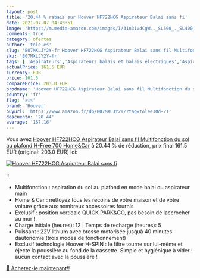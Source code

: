 ```yaml
---
layout: post
title: '20.44 % rabais sur Hoover HF722HCG Aspirateur Balai sans fi'
date: 2021-07-07 04:43:51
image: 'https://m.media-amazon.com/images/I/31n31VdCgWL._SL500_._SL400_.jpg'
comments: true
category: ofertas
author: 'tole.es'
slug: 'B07MXLJY2Y-fr Hoover HF722HCG Aspirateur Balai sans fil Multifonction du...'
sku: 'B07MXLJY2Y-fr'
tags: [ 'Aspirateurs','Aspirateurs balais et balais électriques','Aspirateurs, entretien des sols et nettoyeurs de vitres','Cuisine et Maison','hoover', ]
actualPrice: 161.5 EUR
currency: EUR
price: 161.5
comparePrice: 203.0 EUR
prodname: 'Hoover HF722HCG Aspirateur Balai sans fil Multifonction du sol au plafond H-Free 700 Home&Car'
country: 'fr'
flag: '🇫🇷'
brand: 'Hoover'
buyurl: 'https://www.amazon.fr/dp/B07MXLJY2Y/?tag=tolees0d-21'
descuento: '20.44'
average: '167.16'
---
```


Vous avez [Hoover HF722HCG Aspirateur Balai sans fil Multifonction du sol au plafond H-Free 700 Home&Car](https://www.amazon.fr/dp/B07MXLJY2Y/?tag=tolees0d-21)  à  20.44 % de réduction, prix final  161.5 EUR (original: 203.0 EUR) ici:

[![Hoover HF722HCG Aspirateur Balai sans fi](https://m.media-amazon.com/images/I/31n31VdCgWL._SL500_._SL400_.jpg)](https://www.amazon.fr/dp/B07MXLJY2Y/?tag=tolees0d-21)

ℹ️:

- Multifonction : aspiration du sol au plafond en mode balai ou aspirateur main
- Home & Car : nettoyez tous les recoins de votre maison et de votre voiture grâce aux nombreux accessoires fournis
- Exclusif : position verticale QUICK PARK&GO, pas besoin de laccrocher au mur !
- Charge initiale (heures): 12 | Temps de recharge (heures): 5
- Puissant : 22V lithium avec brosse motorisée jusquà 40 minutes dautonomie (trois modes de fonctionnement)
- Exclusif technologie Hoover H-SPIN : le filtre tourne sur lui-même et éjecte la poussière au fond de la cassette. Simple et hygiénique à vider : aucun contact avec la poussière !

[🛒 Achetez-le maintenant!!](https://www.amazon.fr/dp/B07MXLJY2Y/?tag=tolees0d-21)
